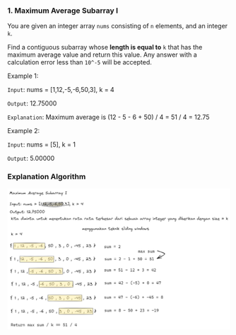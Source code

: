 ### 1. Maximum Average Subarray I



You are given an integer array `nums` consisting of `n` elements, and an integer `k`.

Find a contiguous subarray whose **length is equal to** `k` that has the maximum average value and return this value. Any answer with a calculation error less than `10^-5` will be accepted.

Example 1:

`Input`: nums = [1,12,-5,-6,50,3], k = 4

`Output`: 12.75000

`Explanation`: Maximum average is (12 - 5 - 6 + 50) / 4 = 51 / 4 = 12.75

Example 2:

`Input`: nums = [5], k = 1

`Output`: 5.00000
 
### Explanation Algorithm 
![images](assets/find-max-average.png)